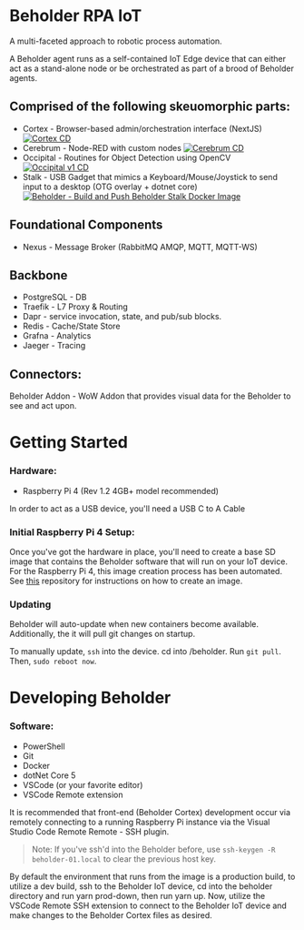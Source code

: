# Beholder RPA IoT

A multi-faceted approach to robotic process automation.

A Beholder agent runs as a self-contained IoT Edge device that can either act as a stand-alone node or be orchestrated as part of a brood of Beholder agents.

## Comprised of the following skeuomorphic parts:

- Cortex - Browser-based admin/orchestration interface (NextJS) [![Cortex CD](https://github.com/beholder-rpa/beholder-iot/actions/workflows/beholder-cortex-cd.yml/badge.svg)](https://github.com/beholder-rpa/beholder-iot/actions/workflows/beholder-cortex-cd.yml)
- Cerebrum - Node-RED with custom nodes [![Cerebrum CD](https://github.com/beholder-rpa/beholder-iot/actions/workflows/beholder-cerebrum-cd.yml/badge.svg)](https://github.com/beholder-rpa/beholder-iot/actions/workflows/beholder-cerebrum-cd.yml)
- Occipital - Routines for Object Detection using OpenCV [![Occipital v1 CD](https://github.com/beholder-rpa/beholder-iot/actions/workflows/beholder-occipital-v1.yml/badge.svg)](https://github.com/beholder-rpa/beholder-iot/actions/workflows/beholder-occipital-v1.yml)
- Stalk - USB Gadget that mimics a Keyboard/Mouse/Joystick to send input to a desktop (OTG overlay + dotnet core) [![Beholder - Build and Push Beholder Stalk Docker Image](https://github.com/beholder-rpa/beholder-iot/actions/workflows/beholder-stalk-cd.yml/badge.svg)](https://github.com/beholder-rpa/beholder-iot/actions/workflows/beholder-stalk-cd.yml)

## Foundational Components

- Nexus - Message Broker (RabbitMQ AMQP, MQTT, MQTT-WS)
## Backbone

- PostgreSQL - DB
- Traefik - L7 Proxy & Routing
- Dapr - service invocation, state, and pub/sub blocks.
- Redis - Cache/State Store
- Grafna - Analytics
- Jaeger - Tracing

## Connectors:

Beholder Addon - WoW Addon that provides visual data for the Beholder to see and act upon.

# Getting Started

 ### Hardware:
 - Raspberry Pi 4 (Rev 1.2 4GB+ model recommended)

In order to act as a USB device, you'll need a USB C to A Cable

### Initial Raspberry Pi 4 Setup:

Once you've got the hardware in place, you'll need to create a base SD image that contains the Beholder software that
will run on your IoT device. For the Raspberry Pi 4, this image creation process has been automated. See [this](https://github.com/beholder-rpa/beholder-iot-image-builder-rpi4) repository
for instructions on how to create an image.

### Updating

Beholder will auto-update when new containers become available. Additionally, the it will pull git changes on startup.

To manually update, ```ssh``` into the device. cd into /beholder. Run ```git pull```. Then, ```sudo reboot now```.


# Developing Beholder
 
### Software:
 - PowerShell
 - Git
 - Docker
 - dotNet Core 5
 - VSCode (or your favorite editor)
 - VSCode Remote extension

It is recommended that front-end (Beholder Cortex) development occur via remotely connecting to a running Raspberry Pi instance via the Visual Studio Code Remote Remote - SSH plugin.

> Note: If you've ssh'd into the Beholder before, use ```ssh-keygen -R beholder-01.local``` to clear the previous host key.

By default the environment that runs from the image is a production build, to utilize a dev build, ssh to the Beholder IoT device, cd into the beholder directory and run yarn prod-down, then run yarn up. Now, utilize the VSCode Remote SSH extension to connect to the Beholder IoT device and make changes to the Beholder Cortex files as desired.